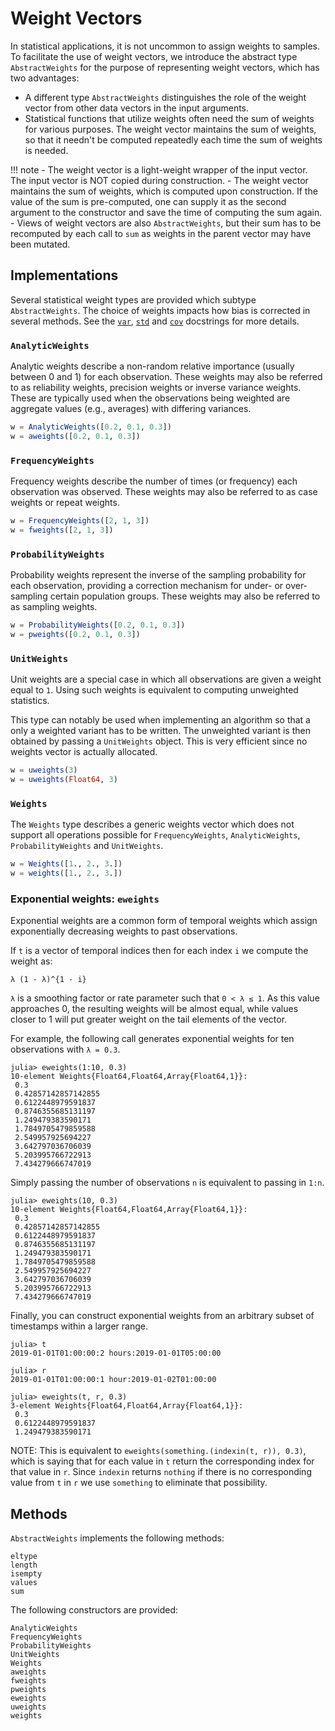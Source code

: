# Weight Vectors

In statistical applications, it is not uncommon to assign weights to samples. To facilitate the use of weight vectors, we introduce the abstract type `AbstractWeights` for the purpose of representing weight vectors, which has two advantages:

- A different type `AbstractWeights` distinguishes the role of the weight vector from other data vectors in the input arguments.
- Statistical functions that utilize weights often need the sum of weights for various purposes. The weight vector maintains the sum of weights, so that it needn't be computed repeatedly each time the sum of weights is needed.

!!! note
    - The weight vector is a light-weight wrapper of the input vector. The input vector is NOT copied during construction.
    - The weight vector maintains the sum of weights, which is computed upon construction. If the value of the sum is pre-computed, one can supply it as the second argument to the constructor and save the time of computing the sum again.
    - Views of weight vectors are also `AbstractWeights`, but their sum has to be recomputed by each call to `sum` as weights in the parent vector may have been mutated.


## Implementations

Several statistical weight types are provided which subtype `AbstractWeights`. The choice of weights impacts how bias is corrected in several methods. See the [`var`](@ref), [`std`](@ref) and [`cov`](@ref) docstrings for more details.

### `AnalyticWeights`

Analytic weights describe a non-random relative importance (usually between 0 and 1) for each observation. These weights may also be referred to as reliability weights, precision weights or inverse variance weights. These are typically used when the observations being weighted are aggregate values (e.g., averages) with differing variances.

```julia
w = AnalyticWeights([0.2, 0.1, 0.3])
w = aweights([0.2, 0.1, 0.3])
```

### `FrequencyWeights`

Frequency weights describe the number of times (or frequency) each observation was observed. These weights may also be referred to as case weights or repeat weights.

```julia
w = FrequencyWeights([2, 1, 3])
w = fweights([2, 1, 3])
```

### `ProbabilityWeights`

Probability weights represent the inverse of the sampling probability for each observation, providing a correction mechanism for under- or over-sampling certain population groups. These weights may also be referred to as sampling weights.

```julia
w = ProbabilityWeights([0.2, 0.1, 0.3])
w = pweights([0.2, 0.1, 0.3])
```

### `UnitWeights`

Unit weights are a special case in which all observations are given a weight equal to `1`. Using such weights is equivalent to computing unweighted statistics.

This type can notably be used when implementing an algorithm so that a only a weighted variant has to be written. The unweighted variant is then obtained by passing a `UnitWeights` object. This is very efficient since no weights vector is actually allocated.

```julia
w = uweights(3)
w = uweights(Float64, 3)
```

### `Weights`

The `Weights` type describes a generic weights vector which does not support all operations possible for `FrequencyWeights`, `AnalyticWeights`, `ProbabilityWeights` and `UnitWeights`.

```julia
w = Weights([1., 2., 3.])
w = weights([1., 2., 3.])
```

### Exponential weights: `eweights`

Exponential weights are a common form of temporal weights which assign exponentially decreasing
weights to past observations.

If `t` is a vector of temporal indices then for each index `i` we compute the weight as:

``λ (1 - λ)^{1 - i}``

``λ`` is a smoothing factor or rate parameter such that ``0 < λ ≤ 1``.
As this value approaches 0, the resulting weights will be almost equal,
while values closer to 1 will put greater weight on the tail elements of the vector.

For example, the following call generates exponential weights for ten observations with ``λ = 0.3``.
```julia-repl
julia> eweights(1:10, 0.3)
10-element Weights{Float64,Float64,Array{Float64,1}}:
 0.3
 0.42857142857142855
 0.6122448979591837
 0.8746355685131197
 1.249479383590171
 1.7849705479859588
 2.549957925694227
 3.642797036706039
 5.203995766722913
 7.434279666747019
```

Simply passing the number of observations `n` is equivalent to passing in `1:n`.

```julia-repl
julia> eweights(10, 0.3)
10-element Weights{Float64,Float64,Array{Float64,1}}:
 0.3
 0.42857142857142855
 0.6122448979591837
 0.8746355685131197
 1.249479383590171
 1.7849705479859588
 2.549957925694227
 3.642797036706039
 5.203995766722913
 7.434279666747019
```

Finally, you can construct exponential weights from an arbitrary subset of timestamps within a larger range.

```julia-repl
julia> t
2019-01-01T01:00:00:2 hours:2019-01-01T05:00:00

julia> r
2019-01-01T01:00:00:1 hour:2019-01-02T01:00:00

julia> eweights(t, r, 0.3)
3-element Weights{Float64,Float64,Array{Float64,1}}:
 0.3
 0.6122448979591837
 1.249479383590171
```

NOTE: This is equivalent to `eweights(something.(indexin(t, r)), 0.3)`, which is saying that for each value in `t` return the corresponding index for that value in `r`.
Since `indexin` returns `nothing` if there is no corresponding value from `t` in `r` we use `something` to eliminate that possibility.

## Methods

`AbstractWeights` implements the following methods:
```
eltype
length
isempty
values
sum
```

The following constructors are provided:
```@docs
AnalyticWeights
FrequencyWeights
ProbabilityWeights
UnitWeights
Weights
aweights
fweights
pweights
eweights
uweights
weights
```
